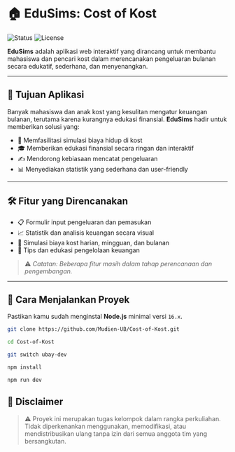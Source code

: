 # 🏠 EduSims: Cost of Kost

![Status](https://img.shields.io/badge/status-development-orange)
![License](https://img.shields.io/badge/license-academic--project-lightgrey)

**EduSims** adalah aplikasi web interaktif yang dirancang untuk membantu mahasiswa dan pencari kost dalam merencanakan pengeluaran bulanan secara edukatif, sederhana, dan menyenangkan.

---

## 🎯 Tujuan Aplikasi

Banyak mahasiswa dan anak kost yang kesulitan mengatur keuangan bulanan, terutama karena kurangnya edukasi finansial. **EduSims** hadir untuk memberikan solusi yang:

- 🧮 Memfasilitasi simulasi biaya hidup di kost  
- 🎓 Memberikan edukasi finansial secara ringan dan interaktif  
- ✍️ Mendorong kebiasaan mencatat pengeluaran  
- 📊 Menyediakan statistik yang sederhana dan user-friendly  

---

## 🛠️ Fitur yang Direncanakan

- 📋 Formulir input pengeluaran dan pemasukan  
- 📈 Statistik dan analisis keuangan secara visual  
- 🔄 Simulasi biaya kost harian, mingguan, dan bulanan  
- 🧠 Tips dan edukasi pengelolaan keuangan  

> ⚠️ *Catatan: Beberapa fitur masih dalam tahap perencanaan dan pengembangan.*

---

## 🚀 Cara Menjalankan Proyek

Pastikan kamu sudah menginstal **Node.js** minimal versi `16.x`.

```bash
git clone https://github.com/Mudien-UB/Cost-of-Kost.git

cd Cost-of-Kost

git switch ubay-dev

npm install

npm run dev
```

## 📜 Disclaimer
> ⚠️ Proyek ini merupakan tugas kelompok dalam rangka perkuliahan.
> Tidak diperkenankan menggunakan, memodifikasi, atau mendistribusikan ulang tanpa izin dari semua anggota tim yang bersangkutan.

